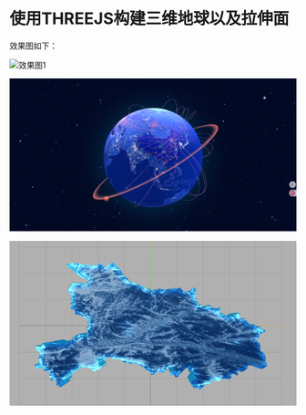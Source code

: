 # 使用THREEJS构建三维地球以及拉伸面

效果图如下：

![效果图1](./imgs/image1.png)

![效果图2](./imgs/image2.png)

![效果3](./imgs/image3.png)